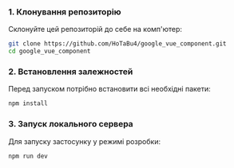 
### 1. Клонування репозиторію

Склонуйте цей репозиторій до себе на комп'ютер:

```sh
git clone https://github.com/HoTaBu4/google_vue_component.git
cd google_vue_component
```

### 2. Встановлення залежностей

Перед запуском потрібно встановити всі необхідні пакети:

```sh
npm install
```

### 3. Запуск локального сервера

Для запуску застосунку у режимі розробки:

```sh
npm run dev
```
